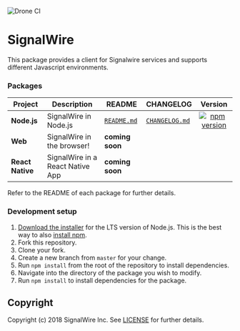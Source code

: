 ![Drone CI](https://ci.signalwire.com/api/badges/signalwire/signalwire-node/status.svg)

# SignalWire

This package provides a client for Signalwire services and supports different Javascript environments.

### Packages

| Project | Description | README | CHANGELOG | Version |
| ------- | ------- | ------- | ------- |:-----:|
| **Node.js** | SignalWire in Node.js | [`README.md`](packages/node/README.md) | [`CHANGELOG.md`](packages/node/CHANGELOG.md) | [![npm version](https://badge.fury.io/js/%40signalwire%2Fnode.svg)](https://badge.fury.io/js/%40signalwire%2Fnode)
| **Web** | SignalWire in the browser! | **coming soon** | |
| **React Native** | SignalWire in a React Native App | **coming soon** | |

Refer to the README of each package for further details.

### Development setup
1. [Download the installer](https://nodejs.org/) for the LTS version of Node.js. This is the best way to also [install npm](https://blog.npmjs.org/post/85484771375/how-to-install-npm#_=_).
2. Fork this repository.
3. Clone your fork.
4. Create a new branch from `master` for your change.
5. Run `npm install` from the root of the repository to install dependencies.
6. Navigate into the directory of the package you wish to modify.
7. Run `npm install` to install dependencies for the package.

## Copyright

Copyright (c) 2018 SignalWire Inc. See [LICENSE](https://github.com/signalwire/signalwire-node/blob/master/LICENSE) for further details.
